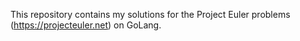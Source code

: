 This repository contains my solutions for the Project Euler problems (https://projecteuler.net) on GoLang.